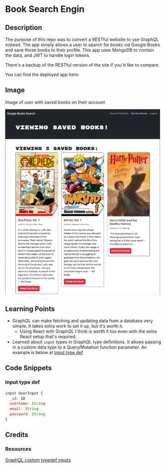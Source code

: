 # Book Search Engin

## Description

The purpose of this repo was to convert a RESTful website to use GraphQL instead. The app simply allows a user to search for books via Google Books and save those books to their profile. This app uses MongoDB to contain the data, and JWT to handle login tokens.

There's a backup of the RESTful version of the site if you'd like to compare.

You can find the deployed app here: []()

## Image

Image of user with saved books on their account

<img src="assets/profile-with-books.PNG" width="500" alt="image of the logged in user's profile with 3 books saved"/>

## Learning Points
* GraphQL can make fetching and updating data from a database very simple. It takes extra work to set it up, but it's worth it.
    * Using React with GraphQL I think is worth it too even with the extra React setup that's required.
* Learned about `input` types in GraphQL type definitions. It allows passing in a custom data type to a Query/Mutation function parameter. An example is below at [Input type def](#input-type-def)

## Code Snippets

### Input type def
```js
input UserInput {
  _id: ID
  username: String
  email: String
  password: String
}
```

## Credits


### Resources

[GraphQL custom typedef inputs](https://graphql.org/graphql-js/mutations-and-input-types/)